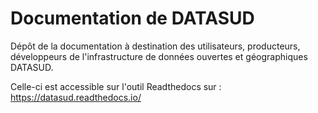# Documentation de DATASUD
Dépôt de la documentation à destination des utilisateurs, producteurs, développeurs de l'infrastructure de données ouvertes et géographiques DATASUD.

Celle-ci est accessible sur l'outil Readthedocs sur  : https://datasud.readthedocs.io/ 

